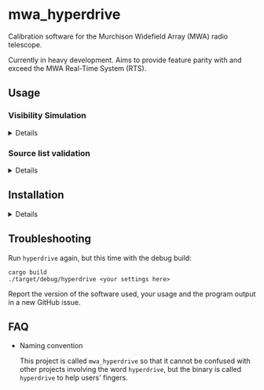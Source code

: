 # mwa_hyperdrive

Calibration software for the Murchison Widefield Array (MWA) radio telescope.

Currently in heavy development. Aims to provide feature parity with and exceed
the MWA Real-Time System (RTS).

## Usage
### Visibility Simulation
<details>

`hyperdrive` can simulate MWA visibilities from a source catalogue, similar to
Jack Line's [WODEN](https://github.com/JLBLine/WODEN).

The help text containing all possible options can be seen with:

    hyperdrive simulate-vis -h

While all options can be specified as command line arguments, they may also be
specified as `.toml` or `.json` parameter files, e.g.

`hyperdrive.toml`
```toml
source_list = "/home/chj/wodanlist_VLA-ForA.txt"
metafits = "/home/chj/1102865128.metafits"
ra = 50.67
dec = -37.20
fine_channel_width = 80
bands = [1,2,3]
steps = 14
time_res = 8.0
```

`hyperdrive.json`
```json
{
    "source_list": "/home/chj/wodanlist_VLA-ForA.txt",
    "metafits": "/home/chj/1102865128.metafits",
    "ra": 50.67,
    "dec": -37.20,
    "fine_channel_width": 80,
    "num_bands": 3,
    "steps": 14,
    "time_res": 8.0
}
```

Run with:

    hyperdrive simulate-vis </path/to/param/file.toml_or_json>

Any command-line arguments specified alongside a parameter file will *override*
the parameter file's settings.
</details>

### Source list validation
<details>
To check if a source list is compatible with `hyperdrive`, the following can be
used:

    hyperdrive verify-srclist </path/to/srclist1> </path/to/srclist2>

Check the help text for more details.

    hyperdrive verify-srclist -h

More than one source list can be given at a time.
</details>

## Installation
<details>

### Prerequisites
<details>

- A Rust compiler with a version >= 1.42.0

  `https://www.rust-lang.org/tools/install`

- [cfitsio](https://heasarc.gsfc.nasa.gov/docs/software/fitsio/)

- [CUDA](https://developer.nvidia.com/cuda-zone)

  - As well as an NVIDIA GPU with compute capability >=2. See this
    [list](https://developer.nvidia.com/cuda-gpus) to determine what compute
    capability a GPU has.

- libclang

  This is a system library needed for some of `hyperdrive`'s dependencies.

  On Ubuntu, this library is provided by the package `libclang-dev`.

  On Arch, it is provided by the package `clang`.

Memory requirements can't be specified yet, as the code is still in development.
</details>

### Hyperdrive-specific instructions
<details>

- Specify your GPU's compute capability

    Export the `HYPERDRIVE_CUDA_COMPUTE` environment variable with your
    compute-capability number, e.g.

    `export HYPERDRIVE_CUDA_COMPUTE=75`

- Compile the source

    `cargo build --release`

    You may need to specify additional compiler options, depending on your
    setup. For example, CUDA can only use certain versions of GCC, so the
    following might be needed before running `cargo build`:

    `export CXX=/usr/bin/g++-5`

    It's also possible to specify environment variables temporarily:

    `CXX=/usr/bin/g++-5 HYPERDRIVE_CUDA_COMPUTE=75 cargo build --release`

- Run the compiled binary

    `./target/release/hyperdrive -h`

    A number of subcommands should present themselves, and the help text for
    each command should clarify usage.

    On the same system, the `hyperdrive` binary can be copied and used
    anywhere you like!
</details>
</details>

## Troubleshooting

Run `hyperdrive` again, but this time with the debug build:

    cargo build
    ./target/debug/hyperdrive <your settings here>

Report the version of the software used, your usage and the program output in a
new GitHub issue.

## FAQ
- Naming convention

    This project is called `mwa_hyperdrive` so that it cannot be confused with
    other projects involving the word `hyperdrive`, but the binary is called
    `hyperdrive` to help users' fingers.
